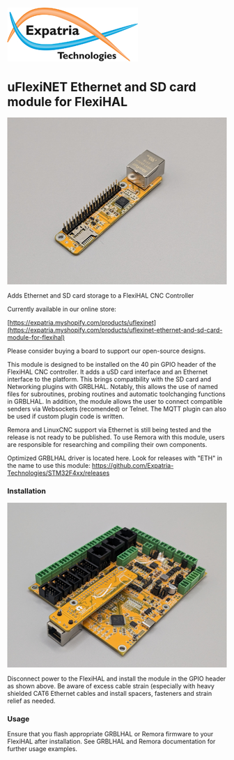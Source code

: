 ![Logo](/readme_images/logo_sm.jpg)
# uFlexiNET Ethernet and SD card module for FlexiHAL
<img src="/readme_images/Board_photo.jpg" width="800">


Adds Ethernet and SD card storage to a FlexiHAL CNC Controller

Currently available in our online store:

[https://expatria.myshopify.com/products/uflexinet](https://expatria.myshopify.com/products/uflexinet-ethernet-and-sd-card-module-for-flexihal)

Please consider buying a board to support our open-source designs. 

This module is designed to be installed on the 40 pin GPIO header of the FlexiHAL CNC controller.  It adds a uSD card interface and an Ethernet interface to the platform.  This brings compatbility with the SD card and Networking plugins with GRBLHAL.  Notably, this allows the use of named files for subroutines, probing routines and automatic toolchanging functions in GRBLHAL.  In addition, the module allows the user to connect compatible senders via Websockets (recomended) or Telnet.  The MQTT plugin can also be used if custom plugin code is written.

Remora and LinuxCNC support via Ethernet is still being tested and the release is not ready to be published.  To use Remora with this module, users are responsible for researching and compiling their own components.

Optimized GRBLHAL driver is located here.  Look for releases with "ETH" in the name to use this module: 
https://github.com/Expatria-Technologies/STM32F4xx/releases

### Installation
<img src="/readme_images/Board_installed.jpg" width="800">

Disconnect power to the FlexiHAL and install the module in the GPIO header as shown above.  Be aware of excess cable strain (especially with heavy shielded CAT6 Ethernet cables and install spacers, fasteners and strain relief as needed.

### Usage

Ensure that you flash appropriate GRBLHAL or Remora firmware to your FlexiHAL after installation.  See GRBLHAL and Remora documentation for further usage examples.  

